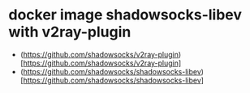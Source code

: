 # docker image shadowsocks-libev with v2ray-plugin

* (https://github.com/shadowsocks/v2ray-plugin)[https://github.com/shadowsocks/v2ray-plugin]
* (https://github.com/shadowsocks/shadowsocks-libev)[https://github.com/shadowsocks/shadowsocks-libev]

